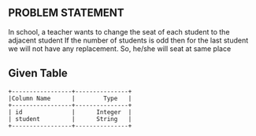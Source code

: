 ## PROBLEM STATEMENT
In school, a teacher wants to change the seat of each student to the adjacent student
If the number of students is odd then for the last student we will not have any replacement. So, he/she
will seat at same place

## Given Table
    +-----------------+---------------+
    |Column Name      |        Type   |
    +-----------------+---------------+
    | id              |      Integer  |
    | student         |      String   |
    +-----------------+---------------+
    

